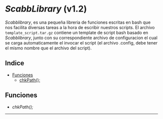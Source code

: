 *ScabbLibrary* (v1.2)
===================

*Scabblibrary*, es una pequeña libreria de funciones escritas en bash que nos facilita diversas tareas a la hora de escribir nuestros scripts.
El archivo `template_script.tar.gz` contiene un template de script bash basado en *Scabblibrary*, junto con su correspondiente archivo de configuracion el cual se carga automaticamente el invocar el script (el archivo .config, debe tener el mismo nombre que el archivo del script). 

## Indice
- [Funciones][funciones]
	- [chkPath();][funciones.chkPath]


## Funciones
- *<a id="chkPath">chkPath();</a>*


-----------------------------------------------------------------------------------------------

[funciones]: https://github.com/mgvazquez/scabblibrary#funciones "Funciones"
[funciones.chkPath]: https://github.com/mgvazquez/scabblibrary#chkPath "chkPath Function"